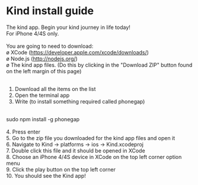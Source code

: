 Kind install guide
====
The kind app. Begin your kind journey in life today!<br>
For iPhone 4/4S only.<br>
<br>
You are going to need to download: <br>
   ø XCode (https://developer.apple.com/xcode/downloads/)<br>
   ø Node.js (http://nodejs.org/)<br>
   ø The kind app files. (Do this by clicking in the "Download ZIP" button found on the left margin of this page)<br>
<br>
1. Download all the items on the list<br>
2. Open the terminal app<br>
3. Write (to install something required called phonegap)<br>
<br>
            sudo npm install -g phonegap<br>
<br>
4. Press enter<br>
5. Go to the zip file you downloaded for the kind app files and open it<br>
6. Navigate to Kind -> platforms -> ios -> Kind.xcodeproj<br>
7. Double click this file and it should be opened in XCode<br>
8. Choose an iPhone 4/4S device in XCode on the top left corner option menu<br>
9. Click the play button on the top left corner<br>
10. You should see the Kind app!<br>
